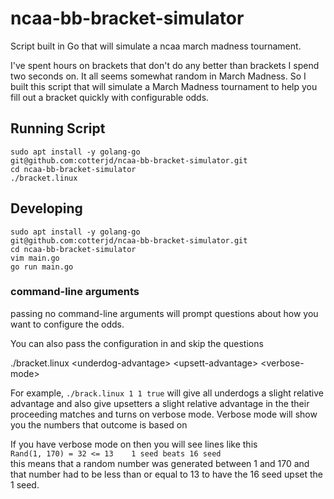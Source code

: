 # ncaa-bb-bracket-simulator
Script built in Go that will simulate a ncaa march madness tournament. 

I've spent hours on brackets that don't do any better than brackets I spend two seconds on. It all seems somewhat random in March Madness. 
So I built this script that will simulate a March Madness tournament to help you fill out a bracket quickly with configurable odds. 

## Running Script
`sudo apt install -y golang-go`<br>
`git@github.com:cotterjd/ncaa-bb-bracket-simulator.git`<br>
`cd ncaa-bb-bracket-simulator`<br>
`./bracket.linux`<br>

## Developing
`sudo apt install -y golang-go`<br>
`git@github.com:cotterjd/ncaa-bb-bracket-simulator.git`<br>
`cd ncaa-bb-bracket-simulator`<br>
`vim main.go`<br>
`go run main.go`<br>

### command-line arguments
passing no command-line arguments will prompt questions about how you want to configure the odds. 

You can also pass the configuration in and skip the questions

./bracket.linux &lt;underdog-advantage&gt; &lt;upsett-advantage&gt; &lt;verbose-mode&gt;

For example, `./brack.linux 1 1 true` will give all underdogs a slight relative advantage and also give upsetters a slight relative advantage in the their proceeding matches and turns on verbose mode. Verbose mode will show you the numbers that outcome is based on

If you have verbose mode on then you will see lines like this<br>
`Rand(1, 170) = 32 <= 13    1 seed beats 16 seed`<br>
this means that a random number was generated between 1 and 170 and that number had to be less than or equal to 13 to have the 16 seed upset the 1 seed.
